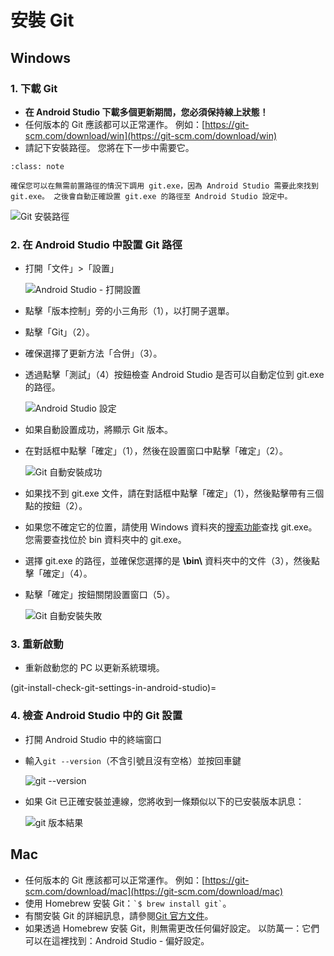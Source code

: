 # 安裝 Git

## Windows

### 1. 下載 Git

- **在 Android Studio 下載多個更新期間，您必須保持線上狀態！**
- 任何版本的 Git 應該都可以正常運作。 例如：[https://git-scm.com/download/win](https://git-scm.com/download/win)
- 請記下安裝路徑。 您將在下一步中需要它。

```{admonition} make git.exe available via Windows PATH
:class: note

確保您可以在無需前置路徑的情況下調用 git.exe，因為 Android Studio 需要此來找到 git.exe。 之後會自動正確設置 git.exe 的路徑至 Android Studio 設定中。

```

![Git 安裝路徑](../images/Update_GitPath.png)

### 2. 在 Android Studio 中設置 Git 路徑

- 打開「文件」>「設置」

  ![Android Studio - 打開設置](../images/Update_GitSettings1.png)

- 點擊「版本控制」旁的小三角形（1），以打開子選單。

- 點擊「Git」（2）。

- 確保選擇了更新方法「合併」（3）。

- 透過點擊「測試」（4）按鈕檢查 Android Studio 是否可以自動定位到 git.exe 的路徑。

  ![Android Studio 設定](../images/AndroidStudio361_09.png)

- 如果自動設置成功，將顯示 Git 版本。

- 在對話框中點擊「確定」（1），然後在設置窗口中點擊「確定」（2）。

  ![Git 自動安裝成功](../images/AndroidStudio361_10.png)

- 如果找不到 git.exe 文件，請在對話框中點擊「確定」（1），然後點擊帶有三個點的按鈕（2）。

- 如果您不確定它的位置，請使用 Windows 資料夾的[搜索功能](https://www.tenforums.com/tutorials/94452-search-file-explorer-windows-10-a.html)查找 git.exe。 您需要查找位於 bin 資料夾中的 git.exe。

- 選擇 git.exe 的路徑，並確保您選擇的是 **\\bin\\** 資料夾中的文件（3），然後點擊「確定」（4）。

- 點擊「確定」按鈕關閉設置窗口（5）。

  ![Git 自動安裝失敗](../images/AndroidStudio361_11.png)

### 3. 重新啟動

- 重新啟動您的 PC 以更新系統環境。

(git-install-check-git-settings-in-android-studio)=
### 4. 檢查 Android Studio 中的 Git 設置

- 打開 Android Studio 中的終端窗口

- 輸入`git --version`（不含引號且沒有空格）並按回車鍵

  ![git --version](../images/AndroidStudio_gitversion1.png)

- 如果 Git 已正確安裝並連線，您將收到一條類似以下的已安裝版本訊息：

  ![git 版本結果](../images/AndroidStudio_gitversion2.png)

## Mac

- 任何版本的 Git 應該都可以正常運作。 例如：[https://git-scm.com/download/mac](https://git-scm.com/download/mac)
- 使用 Homebrew 安裝 Git：`` `$ brew install git` ``。
- 有關安裝 Git 的詳細訊息，請參閱[Git 官方文件](https://git-scm.com/book/en/v2/Getting-Started-Installing-Git)。
- 如果透過 Homebrew 安裝 Git，則無需更改任何偏好設定。 以防萬一：它們可以在這裡找到：Android Studio - 偏好設定。
